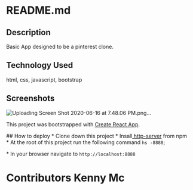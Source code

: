 # README.md

## Description
Basic App designed to be a pinterest clone.

## Technology Used
html, css, javascript, bootstrap

## Screenshots
![Uploading Screen Shot 2020-06-16 at 7.48.06 PM.png…]()

This project was bootstrapped with [Create React App](https://github.com/facebook/create-react-app).

## How to deploy
* Clone down this project
* Insall[ http-server](https://www.npmjs.com/)
from npm
* At the root of this project run the following command `hs -8888`;

* In your browser navigate to `http://localhost:8888`

# Contributors Kenny Mc
